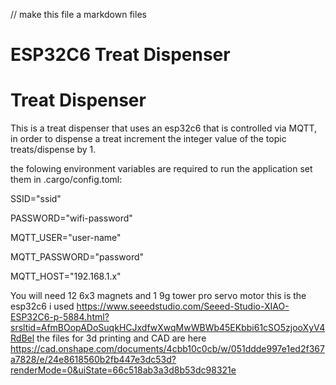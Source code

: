 // make this file a markdown files

# ESP32C6 Treat Dispenser

# Treat Dispenser

This is a treat dispenser that uses an esp32c6 that is controlled via MQTT, in order to dispense a treat increment the integer value of the topic treats/dispense by 1.

the folowing environment variables are required to run the application set them in .cargo/config.toml:

SSID="ssid"

PASSWORD="wifi-password"

MQTT_USER="user-name"

MQTT_PASSWORD="password"

MQTT_HOST="192.168.1.x" 

You will need 12 6x3 magnets and 1 9g tower pro servo motor
this is the esp32c6 i used https://www.seeedstudio.com/Seeed-Studio-XIAO-ESP32C6-p-5884.html?srsltid=AfmBOopADoSuqkHCJxdfwXwqMwWBWb45EKbbi61cSO5zjooXyV4RdBel
the files for 3d printing and CAD are here
https://cad.onshape.com/documents/4cbb10c0cb/w/051ddde997e1ed2f367a7828/e/24e8618560b2fb447e3dc53d?renderMode=0&uiState=66c518ab3a3d8b53dc98321e
